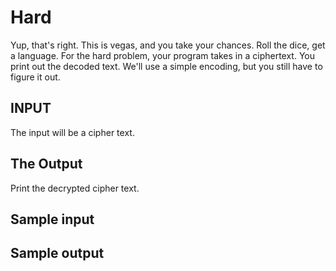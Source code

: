 <!-- RATING: Hard -->
<!-- NAME: Dice -->
<!-- GENERATOR: generate.pl -->
# Hard

Yup, that's right. This is vegas, and you take your chances. Roll the dice, get a language. For the hard problem, your program takes in a ciphertext. You print out the decoded text. We'll use a simple encoding, but you still have to figure it out. 

## INPUT
The input will be a cipher text.

## The Output
Print the decrypted cipher text.

## Sample input

## Sample output
